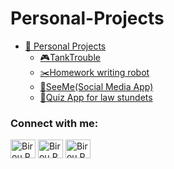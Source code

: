 # Personal-Projects
* [:diamond_shape_with_a_dot_inside: Personal Projects](https://github.com/BirouRares/Personal-Projects)
    *  [:video_game:TankTrouble](https://github.com/BirouRares/Personal-Projects/tree/main/TankTrouble)
    *  [:scissors:Homework writing robot](https://github.com/BirouRares/Personal-Projects/tree/main/Homework%20writing%20robot)
    *  [:white_flower:SeeMe(Social Media App)](https://github.com/BirouRares/Personal-Projects/tree/main/SeeMe(Social%20Media%20App))
    *  [:white_flower:Quiz App for law stundets](https://github.com/BirouRares/Personal-Projects/tree/main/QuizApp%20for%20law%20students)


<h3 align="left">Connect with me:</h3>
<p align="left">
<a href="https://www.linkedin.com/in/rares-birou-283628268/" target="blank"><img align="center" src="https://raw.githubusercontent.com/rahuldkjain/github-profile-readme-generator/master/src/images/icons/Social/linked-in-alt.svg" alt="Birou.Rares" height="30" width="40" /></a>
<a href="https://www.facebook.com/profile.php?id=100010767826026" target="blank"><img align="center" src="https://raw.githubusercontent.com/rahuldkjain/github-profile-readme-generator/master/src/images/icons/Social/facebook.svg" alt="Birou.Rares" height="30" width="40" /></a>
<a href="https://www.instagram.com/raresbirou/" target="blank"><img align="center" src="https://raw.githubusercontent.com/rahuldkjain/github-profile-readme-generator/master/src/images/icons/Social/instagram.svg" alt="Birou.Rares" height="30" width="40" /></a>
</p>
